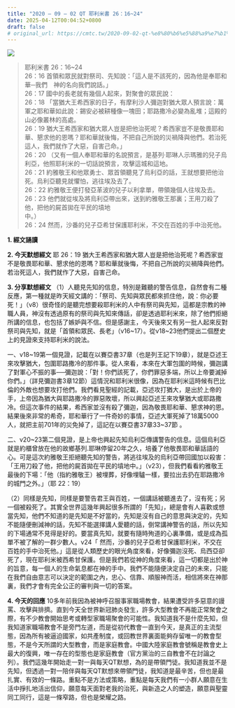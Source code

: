 ```yaml
---
title: "2020 – 09 – 02 QT 耶利米書 26：16~24"
date: 2025-04-12T00:04:52+0800
draft: false
# original_url: https://cmtc.tw/2020-09-02-qt-%e8%80%b6%e5%88%a9%e7%b1%b3%e6%9b%b8-26%ef%bc%9a1624
---
```


![](/images/qt.jpg)
> 耶利米書 26：16\~24  
> 26：16 首領和眾民就對祭司、先知說：「這人是不該死的，因為他是奉耶和華─我們　神的名向我們說話。」  
> 26：17 國中的長老就有幾個人起來，對聚會的眾民說：  
> 26：18 「當猶大王希西家的日子，有摩利沙人彌迦對猶大眾人預言說：萬軍之耶和華如此說：錫安必被耕種像一塊田；耶路撒冷必變為亂堆；這殿的山必像叢林的高處。  
> 26：19 猶大王希西家和猶大眾人豈是把他治死呢？希西家豈不是敬畏耶和華、懇求他的恩嗎？耶和華就後悔，不把自己所說的災禍降與他們。若治死這人，我們就作了大惡，自害己命。」  
> 26：20 （又有一個人奉耶和華的名說預言，是基列‧耶琳人示瑪雅的兒子烏利亞，他照耶利米的一切話說預言，攻擊這城和這地。  
> 26：21 約雅敬王和他眾勇士、眾首領聽見了烏利亞的話，王就想要把他治死。烏利亞聽見就懼怕，逃往埃及去了。  
> 26：22 約雅敬王便打發亞革波的兒子以利拿單，帶領幾個人往埃及去。  
> 26：23 他們就從埃及將烏利亞帶出來，送到約雅敬王那裏；王用刀殺了他，把他的屍首拋在平民的墳地  
> 中。）  
> 26：24 然而，沙番的兒子亞希甘保護耶利米，不交在百姓的手中治死他。

**1. 經文誦讀**

**2.  今天默想經文**
耶 26：19 猶大王希西家和猶大眾人豈是把他治死呢？希西家豈不是敬畏耶和華、懇求他的恩嗎？耶和華就後悔，不把自己所說的災禍降與他們。若治死這人，我們就作了大惡，自害己命。

**3. 分享默想經文**
（1）人聽見先知的信息，特別是難聽的警告信息，自然會有二種反應，第一種就是昨天經文講的：「祭司、先知與眾民都來抓住他，說：你必要死！」（v8）很奇怪的是聽完想要殺耶利米的人中有祭司與先知，這都是宗教的神職人員，神沒有透過原有的祭司與先知來傳話，卻是透過耶利米來，除了他們拒絕所講的信息，也包括了嫉妒與不信。但是感謝主，今天後來又有另一批人起來反對祭司與先知，就是「首領和眾民、長老」（v16\~17）。從v18\~23他們提出二個歷史上的見證來支持耶利米的說法。

一、v18\~19第一個見證，記載在以賽亞書37章（也是列王記下19章），就是亞述王來攻擊猶大，包圍耶路撒冷的那件事。從人來看，本來在大軍包圍的時候，彌迦講了對軍心不振的事──彌迦說：「對！你們該死了，你們罪惡多端，所以上帝要滅掉你們。」（詳見彌迦書3章12節）這情況和耶利米很像，因為在耶利米這時候有巴比倫的外敵也想要攻打他們。我們看見聖經的記載，亞述攻打猶大，是出於上帝的手，上帝因為猶大與耶路撒冷的罪惡敗壞，所以興起亞述王來攻擊猶大或耶路撒冷。但這次事件的結果，希西家並沒有殺了彌迦，因為敬畏耶和華、懇求神的恩。結果後來非常的希奇，耶和華行了一件奇妙的事情，亞述大軍死掉了18萬5000人，就把主前701年的災免掉了，這記在以賽亞書37章33\~37節 。

二、v20\~23第二個見證，是上帝也興起先知烏利亞傳講警告的信息。這個烏利亞就是約櫃曾放在他的故鄉基列.耶琳停留20年之久，培養了他敬畏耶和華話語的心。可是這次約雅敬王拒絕聽先知的警告，將逃往埃及的烏利亞帶回國加以殺害：「王用刀殺了他，把他的屍首拋在平民的墳地中。」（v23），但我們看看約雅敬王最後的下場：「他（指約雅敬王）被埋葬，好像埋驢一樣，要拉出去扔在耶路撒冷的城門之外。」（耶 22：19）

（2）同樣是先知，同樣是要警告君王與百姓，一個講話被聽進去了，沒有死；另一個被殺死了。其實全世界這幾年興起很多所謂的「先知」，總是會有人喜歡或想當先知，他們不知道的是先知是不好當的，先知是沒有自己的意思與決定的，先知不能隨便刪減神的話，先知不能選擇講人愛聽的話，倒常講神警告的話，所以先知的下場通常不見得是好的。要當真先知，就要有隨時殉道的心裏準備，或是成為孤單不被了解的一群少數人。v24「 然而，沙番的兒子亞希甘保護耶利米，不交在百姓的手中治死他。」這是從人類歷史的眼光角度來看，好像彌迦沒死、烏西亞卻死了，現在耶利米被西希甘保護。但是我們若從神的角度來看，這一切都是出於神的旨意，每一個人的生命氣息都在神的手中。我們不能隨便決定自己的未來，只能在我們自由意志可以決定的範圍之內，忠心、信靠、順服神而活，相信將來在神那裏，我們才會有完全公正的審判與一切的答案。

**4. 今天的回應**
10多年前我因為被神呼召服事家職場教會，結果遭受許多惡意的謾罵、攻擊與排擠。直到今天全世界新冠肺炎發生，許多大型教會不再能正常聚會之際，有不少教會開始思考或轉型家職場聚會的可能性。我知道我不是什麼先知，但我知道家職場教會不是旁門左道，而是從初代教會一直到今天，是真正的主流型態，因為所有被逼迫國家，如共產制度，或回教世界裏面能夠存留唯一的教會型態，不是今天所謂的大型教會，而是家庭教會。中國大陸家庭教會號稱是教會史上最大的復興，唯一存在的型態也是家庭教會（官方黨治的三自教會不在討論之列）。我們這幾年開始走一對一與每天QT默想，為的是帶領門徒。我知道我並不是先知，但透過一對一陪伴與每天QT默想來帶領門徒，我知道是最辛苦，但也是最扎實、有效的一條路。重點不是方法或策略，重點是每天我們有一小群人願意在生活中掙扎地活出信仰，願意每天面對老我的治死，與新造之人的塑造，願意與聖靈同工同行，這是一條窄路，但也是榮耀之路。

